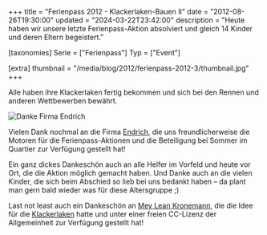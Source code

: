 +++
title = "Ferienpass 2012 - Klackerlaken-Bauen II"
date = "2012-08-26T19:30:00"
updated = "2024-03-22T23:42:00"
description = "Heute haben wir unsere letzte Ferienpass-Aktion absolviert und gleich 14 Kinder und deren Eltern begeistert."

[taxonomies]
Serie = ["Ferienpass"]
Typ = ["Event"]

[extra]
thumbnail = "/media/blog/2012/ferienpass-2012-3/thumbnail.jpg"
+++

Alle haben ihre Klackerlaken fertig bekommen und sich bei den Rennen und anderen Wettbewerben bewährt.

![Danke Firma Endrich](/media/blog/2012/ferienpass-2012-3/0000.jpg)

Vielen Dank nochmal an die Firma [Endrich](http://www.endrich.com/de/),
die uns freundlicherweise die Motoren für die Ferienpass-Aktionen und die Beteiligung
bei Sommer im Quartier zur Verfügung gestellt hat!

Ein ganz dickes Dankeschön auch an alle Helfer im Vorfeld und heute vor Ort,
die die Aktion möglich gemacht haben. Und Danke auch an die vielen Kinder, die
sich beim Abschied so lieb bei uns bedankt haben – da plant man gern bald
wieder was für diese Altersgruppe ;)

Last not least auch ein Dankeschön an [Mey Lean Kronemann](http://meyleankronemann.de/),
die die Idee für die [Klackerlaken](http://meyleankronemann.de/klackerlaken/) hatte und
unter einer freien CC-Lizenz der Allgemeinheit zur Verfügung gestellt hat!

[//]: # (TODO: ADD GALLERY)
